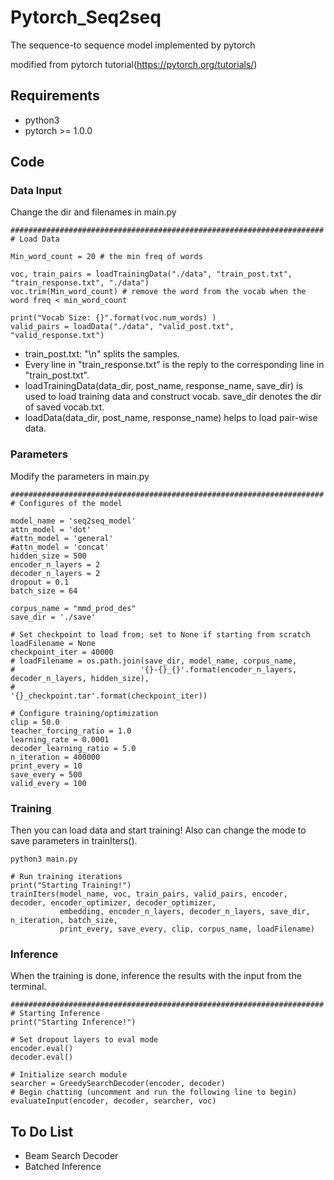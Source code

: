 # Pytorch_Seq2seq
The sequence-to sequence model implemented by pytorch

modified from pytorch tutorial(https://pytorch.org/tutorials/)

## Requirements
* python3
* pytorch >= 1.0.0

## Code

### Data Input

Change the dir and filenames in main.py
```
######################################################################
# Load Data

Min_word_count = 20 # the min freq of words

voc, train_pairs = loadTrainingData("./data", "train_post.txt", "train_response.txt", "./data")
voc.trim(Min_word_count) # remove the word from the vocab when the word freq < min_word_count

print("Vocab Size: {}".format(voc.num_words) )
valid_pairs = loadData("./data", "valid_post.txt", "valid_response.txt")

```
* train_post.txt: "\n" splits the samples.
* Every line in "train_response.txt" is the reply to the corresponding line in "train_post.txt".
* loadTrainingData(data_dir, post_name, response_name, save_dir) is used to load training data and construct vocab. save_dir denotes the dir of saved vocab.txt.
* loadData(data_dir, post_name, response_name) helps to load pair-wise data.

### Parameters

Modify the parameters in main.py

```
######################################################################
# Configures of the model

model_name = 'seq2seq_model'
attn_model = 'dot'
#attn_model = 'general'
#attn_model = 'concat'
hidden_size = 500
encoder_n_layers = 2
decoder_n_layers = 2
dropout = 0.1
batch_size = 64

corpus_name = "mmd_prod_des"
save_dir = './save'

# Set checkpoint to load from; set to None if starting from scratch
loadFilename = None
checkpoint_iter = 40000
# loadFilename = os.path.join(save_dir, model_name, corpus_name,
#                            '{}-{}_{}'.format(encoder_n_layers, decoder_n_layers, hidden_size),
#                            '{}_checkpoint.tar'.format(checkpoint_iter))

# Configure training/optimization
clip = 50.0
teacher_forcing_ratio = 1.0
learning_rate = 0.0001
decoder_learning_ratio = 5.0
n_iteration = 400000
print_every = 10
save_every = 500
valid_every = 100
```

### Training
Then you can load data and start training! Also can change the mode to save parameters in trainIters().
```
python3 main.py
```
```
# Run training iterations
print("Starting Training!")
trainIters(model_name, voc, train_pairs, valid_pairs, encoder, decoder, encoder_optimizer, decoder_optimizer,
           embedding, encoder_n_layers, decoder_n_layers, save_dir, n_iteration, batch_size,
           print_every, save_every, clip, corpus_name, loadFilename)
```


### Inference

When the training is done, inference the results with the input from the terminal.

```
######################################################################
# Starting Inference
print("Starting Inference!")

# Set dropout layers to eval mode
encoder.eval()
decoder.eval()

# Initialize search module
searcher = GreedySearchDecoder(encoder, decoder)
# Begin chatting (uncomment and run the following line to begin)
evaluateInput(encoder, decoder, searcher, voc)
```

## To Do List
* Beam Search Decoder
* Batched Inference 


